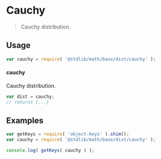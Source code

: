 # Cauchy

> Cauchy distribution.


<section class="usage">

## Usage

``` javascript
var cauchy = require( '@stdlib/math/base/dist/cauchy' );
```

#### cauchy

Cauchy distribution.

``` javascript
var dist = cauchy;
// returns {...}
```

</section>

<!-- /.usage -->


<section class="examples">

## Examples

<!-- TODO: better examples -->

``` javascript
var getKeys = require( 'object-keys' ).shim();
var cauchy = require( '@stdlib/math/base/dist/cauchy' );

console.log( getKeys( cauchy ) );
```

</section>

<!-- /.examples -->


<section class="links">

</section>

<!-- /.links -->
